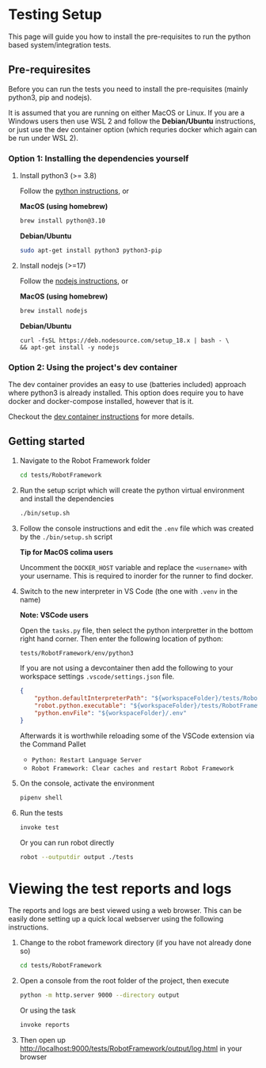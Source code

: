 # Testing Setup

This page will guide you how to install the pre-requisites to run the python based system/integration tests.

## Pre-requiresites

Before you can run the tests you need to install the pre-requisites (mainly python3, pip and nodejs).

It is assumed that you are running on either MacOS or Linux. If you are a Windows users then use WSL 2 and follow the **Debian/Ubuntu** instructions, or just use the dev container option (which requries docker which again can be run under WSL 2).

### Option 1: Installing the dependencies yourself

1. Install python3 (>= 3.8)
    
    Follow the [python instructions](https://www.python.org/downloads/), or

    **MacOS (using homebrew)**

    ```sh
    brew install python@3.10
    ```

    **Debian/Ubuntu**

    ```sh
    sudo apt-get install python3 python3-pip
    ```

2. Install nodejs (>=17)

    Follow the [nodejs instructions](https://nodejs.org/en/), or

    **MacOS (using homebrew)**

    ```sh
    brew install nodejs
    ```

    **Debian/Ubuntu**

    ```
    curl -fsSL https://deb.nodesource.com/setup_18.x | bash - \
    && apt-get install -y nodejs
    ```

### Option 2: Using the project's dev container

The dev container provides an easy to use (batteries included) approach where python3 is already installed. This option does require you to have docker and docker-compose installed, however that is it.

Checkout the [dev container instructions](./docs/DEV_CONTAINER.md) for more details.

## Getting started

1. Navigate to the Robot Framework folder

    ```sh
    cd tests/RobotFramework
    ```

2. Run the setup script which will create the python virtual environment and install the dependencies

    ```sh
    ./bin/setup.sh
    ```

3. Follow the console instructions and edit the `.env` file which was created by the `./bin/setup.sh` script

    **Tip for MacOS colima users**

    Uncomment the `DOCKER_HOST` variable and replace the `<username>` with your username. This is required to inorder for the runner to find docker.

4. Switch to the new interpreter in VS Code (the one with `.venv` in the name)

    **Note: VSCode users**
    
    Open the `tasks.py` file, then select the python interpretter in the bottom right hand corner. Then enter the following location of python:

    ```sh
    tests/RobotFramework/env/python3
    ```

    If you are not using a devcontainer then add the following to your workspace settings `.vscode/settings.json` file.

    ```json
    {
        "python.defaultInterpreterPath": "${workspaceFolder}/tests/RobotFramework/.venv/bin/python3",
        "robot.python.executable": "${workspaceFolder}/tests/RobotFramework/.venv/bin/python3",
        "python.envFile": "${workspaceFolder}/.env"
    }
    ```

    Afterwards it is worthwhile reloading some of the VSCode extension via the Command Pallet

    * `Python: Restart Language Server`
    * `Robot Framework: Clear caches and restart Robot Framework`

5. On the console, activate the environment

    ```sh
    pipenv shell
    ```

6. Run the tests

    ```sh
    invoke test
    ```

    Or you can run robot directly

    ```sh
    robot --outputdir output ./tests
    ```

# Viewing the test reports and logs

The reports and logs are best viewed using a web browser. This can be easily done setting up a quick local webserver using the following instructions.

1. Change to the robot framework directory (if you have not already done so)

    ```sh
    cd tests/RobotFramework
    ```

2. Open a console from the root folder of the project, then execute

    ```sh
    python -m http.server 9000 --directory output
    ```

    Or using the task

    ```sh
    invoke reports
    ```

3. Then open up [http://localhost:9000/tests/RobotFramework/output/log.html](http://localhost:9000/tests/RobotFramework/output/log.html) in your browser
